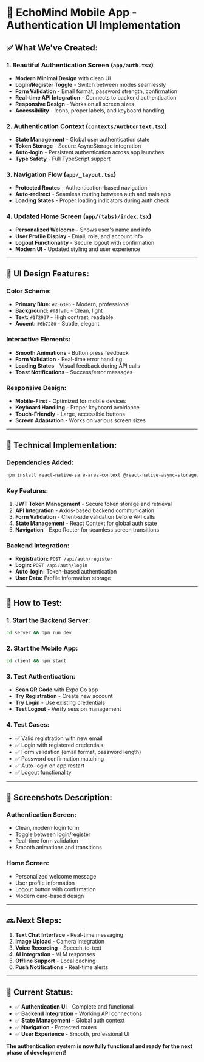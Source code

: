 # 📱 EchoMind Mobile App - Authentication UI Implementation

## ✅ **What We've Created:**

### **1. Beautiful Authentication Screen (`app/auth.tsx`)**
- **Modern Minimal Design** with clean UI
- **Login/Register Toggle** - Switch between modes seamlessly
- **Form Validation** - Email format, password strength, confirmation
- **Real-time API Integration** - Connects to backend authentication
- **Responsive Design** - Works on all screen sizes
- **Accessibility** - Icons, proper labels, and keyboard handling

### **2. Authentication Context (`contexts/AuthContext.tsx`)**
- **State Management** - Global user authentication state
- **Token Storage** - Secure AsyncStorage integration
- **Auto-login** - Persistent authentication across app launches
- **Type Safety** - Full TypeScript support

### **3. Navigation Flow (`app/_layout.tsx`)**
- **Protected Routes** - Authentication-based navigation
- **Auto-redirect** - Seamless routing between auth and main app
- **Loading States** - Proper loading indicators during auth check

### **4. Updated Home Screen (`app/(tabs)/index.tsx`)**
- **Personalized Welcome** - Shows user's name and info
- **User Profile Display** - Email, role, and account info
- **Logout Functionality** - Secure logout with confirmation
- **Modern UI** - Updated styling and user experience

---

## 🎨 **UI Design Features:**

### **Color Scheme:**
- **Primary Blue:** `#2563eb` - Modern, professional
- **Background:** `#f8fafc` - Clean, light
- **Text:** `#1f2937` - High contrast, readable
- **Accent:** `#6b7280` - Subtle, elegant

### **Interactive Elements:**
- **Smooth Animations** - Button press feedback
- **Form Validation** - Real-time error handling
- **Loading States** - Visual feedback during API calls
- **Toast Notifications** - Success/error messages

### **Responsive Design:**
- **Mobile-First** - Optimized for mobile devices
- **Keyboard Handling** - Proper keyboard avoidance
- **Touch-Friendly** - Large, accessible buttons
- **Screen Adaptation** - Works on various screen sizes

---

## 🔧 **Technical Implementation:**

### **Dependencies Added:**
```bash
npm install react-native-safe-area-context @react-native-async-storage/async-storage
```

### **Key Features:**
1. **JWT Token Management** - Secure token storage and retrieval
2. **API Integration** - Axios-based backend communication
3. **Form Validation** - Client-side validation before API calls
4. **State Management** - React Context for global auth state
5. **Navigation** - Expo Router for seamless screen transitions

### **Backend Integration:**
- **Registration:** `POST /api/auth/register`
- **Login:** `POST /api/auth/login`
- **Auto-login:** Token-based authentication
- **User Data:** Profile information storage

---

## 🚀 **How to Test:**

### **1. Start the Backend Server:**
```bash
cd server && npm run dev
```

### **2. Start the Mobile App:**
```bash
cd client && npm start
```

### **3. Test Authentication:**
- **Scan QR Code** with Expo Go app
- **Try Registration** - Create new account
- **Try Login** - Use existing credentials
- **Test Logout** - Verify session management

### **4. Test Cases:**
- ✅ Valid registration with new email
- ✅ Login with registered credentials
- ✅ Form validation (email format, password length)
- ✅ Password confirmation matching
- ✅ Auto-login on app restart
- ✅ Logout functionality

---

## 📱 **Screenshots Description:**

### **Authentication Screen:**
- Clean, modern login form
- Toggle between login/register
- Real-time form validation
- Smooth animations and transitions

### **Home Screen:**
- Personalized welcome message
- User profile information
- Logout button with confirmation
- Modern card-based design

---

## 🔜 **Next Steps:**

1. **Text Chat Interface** - Real-time messaging
2. **Image Upload** - Camera integration
3. **Voice Recording** - Speech-to-text
4. **AI Integration** - VLM responses
5. **Offline Support** - Local caching
6. **Push Notifications** - Real-time alerts

---

## 🎯 **Current Status:**
- ✅ **Authentication UI** - Complete and functional
- ✅ **Backend Integration** - Working API connections
- ✅ **State Management** - Global auth context
- ✅ **Navigation** - Protected routes
- ✅ **User Experience** - Smooth, professional UI

**The authentication system is now fully functional and ready for the next phase of development!**
